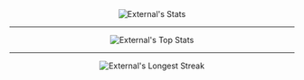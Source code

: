 <div align="center">
  <img alt="External's Stats" src="https://github-readme-stats.vercel.app/api?username=externalhost0&theme=maroongold&show_icons=true"/>
  <hr>
  <img alt="External's Top Stats" src="https://github-readme-stats.vercel.app/api/top-langs/?username=externalhost0&layout=compact&theme=maroongold"/>
  <hr>
  <img alt="External's Longest Streak" src="https://github-readme-streak-stats.herokuapp.com/?user=externalhost0&theme=maroongold&hide_border=true&include_all_commits=true&count_private=true" />
</div>
